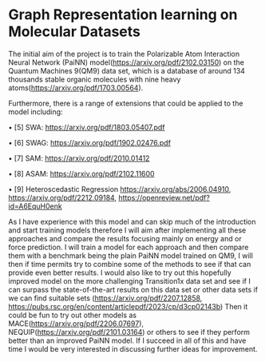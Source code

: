 # Graph Representation learning on Molecular Datasets
The initial aim of the project is to train the Polarizable Atom Interaction Neural Network (PaiNN) model(https://arxiv.org/pdf/2102.03150) on the Quantum Machines 9(QM9) data set, which is a database of around 134 thousands stable organic molecules with nine heavy atoms(https://arxiv.org/pdf/1703.00564).

Furthermore, there is a range of extensions that could be applied to the model including:

•	[5] SWA: https://arxiv.org/pdf/1803.05407.pdf

•	[6] SWAG: https://arxiv.org/pdf/1902.02476.pdf

•	[7] SAM: https://arxiv.org/pdf/2010.01412

•	[8] ASAM: https://arxiv.org/pdf/2102.11600

•	[9] Heteroscedastic Regression https://arxiv.org/abs/2006.04910, https://arxiv.org/pdf/2212.09184, https://openreview.net/pdf?id=A6EquH0enk

As I have experience with this model and can skip much of the introduction and start training models therefore I will aim after implementing all these approaches and compare the results focusing mainly on energy and or force prediction.
I will train a model for each approach and then compare them with a benchmark being the plain PaiNN model trained on QM9, I will then if time permits try to combine some of the methods to see if that can provide even better results.
I would also like to try out this hopefully improved model on the more challenging Transition1x data set and see if I can surpass the state-of-the-art results on this data set or other data sets if we can find suitable sets (https://arxiv.org/pdf/2207.12858, https://pubs.rsc.org/en/content/articlepdf/2023/cp/d3cp02143b)
Then it could be fun to try out other models as MACE(https://arxiv.org/pdf/2206.07697), NEQUIP(https://arxiv.org/pdf/2101.03164) or others to see if they perform better than an improved PaiNN model.
If I succeed in all of this and have time I would be very interested in discussing further ideas for improvement.
